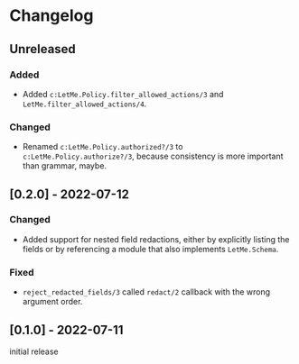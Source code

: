 # Changelog

## Unreleased

### Added

- Added `c:LetMe.Policy.filter_allowed_actions/3` and
  `LetMe.filter_allowed_actions/4`.

### Changed

- Renamed `c:LetMe.Policy.authorized?/3` to `c:LetMe.Policy.authorize?/3`,
  because consistency is more important than grammar, maybe.

## [0.2.0] - 2022-07-12

### Changed

- Added support for nested field redactions, either by explicitly listing the
  fields or by referencing a module that also implements `LetMe.Schema`.

### Fixed

- `reject_redacted_fields/3` called `redact/2` callback with the wrong argument
  order.

## [0.1.0] - 2022-07-11

initial release

